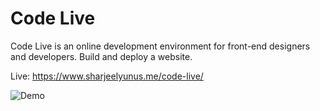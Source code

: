 # Code Live

Code Live is an online development environment for front-end designers and developers. Build and deploy a website.

Live: https://www.sharjeelyunus.me/code-live/

![Demo](https://user-images.githubusercontent.com/61178058/147825287-1a9f09ae-e768-4853-a71e-19835d25313f.jpg)
